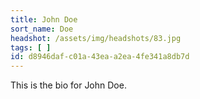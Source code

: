 ```yaml
---
title: John Doe
sort_name: Doe
headshot: /assets/img/headshots/83.jpg
tags: [ ]
id: d8946daf-c01a-43ea-a2ea-4fe341a8db7d
---
```

This is the bio for John Doe.